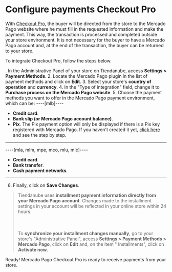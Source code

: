 # Configure payments Checkout Pro
 
With [Checkout Pro](/developers/en/docs/checkout-pro/landing), the buyer will be directed from the store to the Mercado Pago website where he must fill in the requested information and make the payment. This way, the transaction is processed and completed outside your store environment. It is not necessary for the buyer to have a Mercado Pago account and, at the end of the transaction, the buyer can be returned to your store.
 
To integrate Checkout Pro, follow the steps below.
 
. In the Administrative Panel of your store on Tiendanube, access **Settings > Payment Methods**.
2. Locate the Mercado Pago plugin in the list of payment methods and click on **Edit**.
3. Select your store's **country of operation** and **currency**.
4. In the "Type of integration" field, change it to **Purchase process on the Mercado Pago website**.
5. Choose the payment methods you want to offer in the Mercado Pago payment environment, which can be:
  ----[mlb]----
  * **Credit card**.
  * **Bank slip (or Mercado Pago account balance)**.
  * **Pix**. The Pix payment option will only be displayed if there is a Pix key registered with Mercado Pago. If you haven't created it yet, [click here](https://www.youtube.com/watch?v=60tApKYVnkA) and see the step by step.
  ------------
----[mla, mlm, mpe, mco, mlu, mlc]----
  * **Credit card**.
  * **Bank transfer**.
  * **Cash payment networks**.
   ------------
6. Finally, click on **Save Changes**.

> Tiendanube uses **installment payment information directly from your Mercado Pago account**. Changes made to the installment settings in your account will be reflected in your online store within 24 hours. <br/></br>
> <br/></br>
> To **synchronize your installment changes manually**, go to your store's "Administrative Panel", access **Settings > Payment Methods > Mercado Pago**, click on **Edit** and, on the item " Installments", click on **Activate now**.

Ready! Mercado Pago Checkout Pro is ready to receive payments from your store.